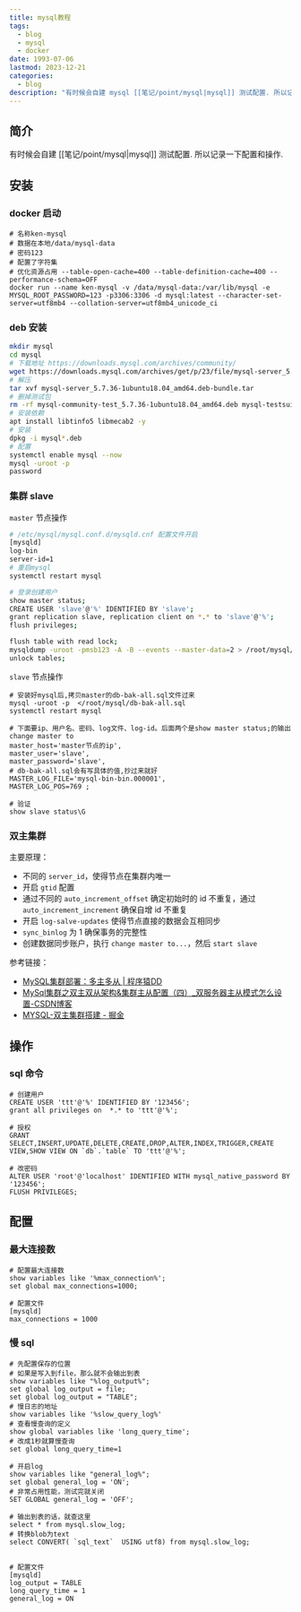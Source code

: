 ```yaml
---
title: mysql教程
tags:
  - blog
  - mysql
  - docker
date: 1993-07-06
lastmod: 2023-12-21
categories:
  - blog
description: "有时候会自建 mysql [[笔记/point/mysql|mysql]] 测试配置. 所以记录一下配置和操作."
---
```


## 简介

有时候会自建 [[笔记/point/mysql|mysql]] 测试配置. 所以记录一下配置和操作.

## 安装

### docker 启动

```shell
# 名称ken-mysql
# 数据在本地/data/mysql-data
# 密码123
# 配置了字符集
# 优化资源占用 --table-open-cache=400 --table-definition-cache=400 --performance-schema=OFF
docker run --name ken-mysql -v /data/mysql-data:/var/lib/mysql -e MYSQL_ROOT_PASSWORD=123 -p3306:3306 -d mysql:latest --character-set-server=utf8mb4 --collation-server=utf8mb4_unicode_ci
```

### deb 安装

```bash
mkdir mysql
cd mysql
# 下载地址 https://downloads.mysql.com/archives/community/
wget https://downloads.mysql.com/archives/get/p/23/file/mysql-server_5.7.36-1ubuntu18.04_amd64.deb-bundle.tar
# 解压
tar xvf mysql-server_5.7.36-1ubuntu18.04_amd64.deb-bundle.tar
# 删掉测试包
rm -rf mysql-community-test_5.7.36-1ubuntu18.04_amd64.deb mysql-testsuite_5.7.36-1ubuntu18.04_amd64.deb
# 安装依赖
apt install libtinfo5 libmecab2 -y
# 安装
dpkg -i mysql*.deb
# 配置
systemctl enable mysql --now
mysql -uroot -p
password
```

### 集群 slave

`master` 节点操作

```bash
# /etc/mysql/mysql.conf.d/mysqld.cnf 配置文件开启
[mysqld]
log-bin
server-id=1
# 重启mysql
systemctl restart mysql

# 登录创建用户
show master status;
CREATE USER 'slave'@'%' IDENTIFIED BY 'slave';
grant replication slave, replication client on *.* to 'slave'@'%';
flush privileges;

flush table with read lock;
mysqldump -uroot -pmsb123 -A -B --events --master-data=2 > /root/mysql/db-bak-all.sql
unlock tables;
```

`slave` 节点操作

```shell
# 安装好mysql后,拷贝master的db-bak-all.sql文件过来
mysql -uroot -p  </root/mysql/db-bak-all.sql
systemctl restart mysql

# 下面要ip、用户名、密码、log文件、log-id。后面两个是show master status;的输出
change master to
master_host='master节点的ip',
master_user='slave',
master_password='slave',
# db-bak-all.sql会有写具体的值,抄过来就好
MASTER_LOG_FILE='mysql-bin-bin.000001',
MASTER_LOG_POS=769 ;

# 验证
show slave status\G
```

### 双主集群

主要原理：

- 不同的 `server_id`，使得节点在集群内唯一
- 开启 `gtid` 配置
- 通过不同的 `auto_increment_offset` 确定初始时的 id 不重复，通过 `auto_increment_increment` 确保自增 id 不重复
- 开启 `log-salve-updates` 使得节点直接的数据会互相同步
- `sync_binlog` 为 1 确保事务的完整性
- 创建数据同步账户，执行 `change master to...`，然后 `start slave`

参考链接：

- [MySQL集群部署：多主多从 | 程序猿DD](https://www.didispace.com/installation-guide/middleware/mysql-cluster-2.html#master%E8%8A%82%E7%82%B9%E9%85%8D%E7%BD%AE)
- [MySql集群之双主双从架构&集群主从配置（四）\_双服务器主从模式怎么设置-CSDN博客](https://blog.csdn.net/tianzhonghaoqing/article/details/125922812)
- [MYSQL-双主集群搭建 - 掘金](https://juejin.cn/post/7004991624061124622)

## 操作

### sql 命令

```shell
# 创建用户
CREATE USER 'ttt'@'%' IDENTIFIED BY '123456';
grant all privileges on  *.* to 'ttt'@'%';

# 授权
GRANT SELECT,INSERT,UPDATE,DELETE,CREATE,DROP,ALTER,INDEX,TRIGGER,CREATE VIEW,SHOW VIEW ON `db`.`table` TO 'ttt'@'%';

# 改密码
ALTER USER 'root'@'localhost' IDENTIFIED WITH mysql_native_password BY '123456';
FLUSH PRIVILEGES;

```

## 配置

### 最大连接数

```shell
# 配置最大连接数
show variables like '%max_connection%';
set global max_connections=1000;

# 配置文件
[mysqld]
max_connections = 1000
```

### 慢 sql

```shell
# 先配置保存的位置
# 如果是写入到file，那么就不会输出到表
show variables like "%log_output%";
set global log_output = file;
set global log_output = "TABLE";
# 慢日志的地址
show variables like '%slow_query_log%'
# 查看慢查询的定义
show global variables like 'long_query_time';
# 改成1秒就算慢查询
set global long_query_time=1

# 开启log
show variables like "general_log%";
set global general_log = 'ON';
# 非常占用性能，测试完就关闭
SET GLOBAL general_log = 'OFF';

# 输出到表的话，就查这里
select * from mysql.slow_log;
# 转换blob为text
select CONVERT( `sql_text`  USING utf8) from mysql.slow_log;


# 配置文件
[mysqld]
log_output = TABLE
long_query_time = 1
general_log = ON
```
